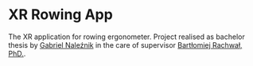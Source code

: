 # XR Rowing App
The XR application for rowing ergonometer.
Project realised as bachelor thesis by [Gabriel Naleźnik](https://github.com/BlackDilvish) in the care of supervisor [Bartłomiej Rachwał, PhD.](https://github.com/barrach).
